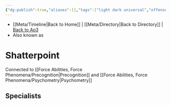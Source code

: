```yaml
---
{"dg-publish":true,"aliases":[],"tags":["light dark universal","offense","sense","forcepower"],"permalink":"/force-abilities-force-phenomena/shatterpoint/","dgPassFrontmatter":true}
---
```


- [[Meta/Timeline\|Back to Home]] | [[Meta/Directory\|Back to Directory]] | [Back to Ao3](https://archiveofourown.org/works/19334440/chapters/45992584)
- Also known as 

# Shatterpoint

Connected to [[Force Abilities, Force Phenomena/Precognition\|Precognition]] and [[Force Abilities, Force Phenomena/Psychometry\|Psychometry]] 

**Specialists**
- 